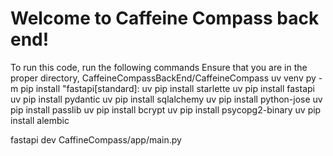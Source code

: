 # Welcome to Caffeine Compass back end!


To run this code, run the following commands
Ensure that you are in the proper directory, CaffeineCompassBackEnd/CaffeineCompass
uv venv
py -m pip install "fastapi[standard]:
uv pip install starlette
uv pip install fastapi
uv pip install pydantic
uv pip install sqlalchemy
uv pip install python-jose
uv pip install passlib
uv pip install bcrypt
uv pip install psycopg2-binary
uv pip install alembic

fastapi dev CaffineCompass/app/main.py